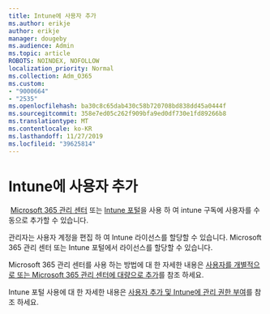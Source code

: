 ```yaml
---
title: Intune에 사용자 추가
ms.author: erikje
author: erikje
manager: dougeby
ms.audience: Admin
ms.topic: article
ROBOTS: NOINDEX, NOFOLLOW
localization_priority: Normal
ms.collection: Adm_O365
ms.custom:
- "9000664"
- "2535"
ms.openlocfilehash: ba30c8c65dab430c58b720708bd838dd45a0444f
ms.sourcegitcommit: 358e7ed05c262f909bfa9ed0df730e1fd89266b8
ms.translationtype: MT
ms.contentlocale: ko-KR
ms.lasthandoff: 11/27/2019
ms.locfileid: "39625814"
---
```

# <a name="add-users-to-intune"></a>Intune에 사용자 추가

 [Microsoft 365 관리 센터](https://admin.microsoft.com/) 또는 [Intune 포털](https://portal.azure.com/#blade/Microsoft_Intune_DeviceSettings/ExtensionLandingBlade/overview)을 사용 하 여 intune 구독에 사용자를 수동으로 추가할 수 있습니다.

관리자는 사용자 계정을 편집 하 여 Intune 라이선스를 할당할 수 있습니다. Microsoft 365 관리 센터 또는 Intune 포털에서 라이선스를 할당할 수 있습니다.

Microsoft 365 관리 센터를 사용 하는 방법에 대 한 자세한 내용은 [사용자를 개별적으로 또는 Microsoft 365 관리 센터에 대량으로 추가](https://support.office.com/article/Add-users-individually-or-in-bulk-to-Office-365-Admin-Help-1970f7d6-03b5-442f-b385-5880b9c256ec)를 참조 하세요.

Intune 포털 사용에 대 한 자세한 내용은 [사용자 추가 및 Intune에 관리 권한 부여](https://docs.microsoft.com/intune/fundamentals/users-add)를 참조 하세요.